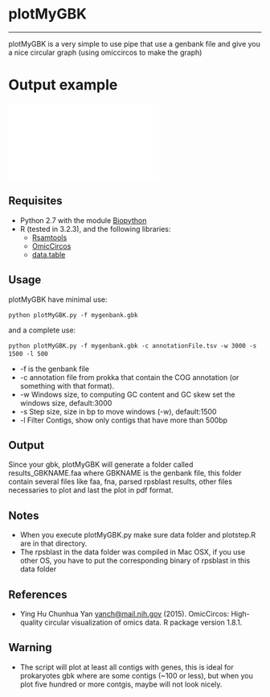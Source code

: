 # plotMyGBK
-----------

plotMyGBK is a very simple to use pipe that use a genbank file and give you a nice circular graph (using omiccircos to make the graph)

# Output example

![outputexample](example/putida.pdf)

## Requisites

* Python 2.7 with the module [Biopython](http://biopython.org/wiki/Download)
* R (tested in 3.2.3), and the following libraries: 
	* [Rsamtools](https://bioconductor.org/packages/release/bioc/html/Rsamtools.html) 
	* [OmicCircos](http://bioconductor.org/packages/release/bioc/html/OmicCircos.html)
	* [data.table](https://cran.r-project.org/web/packages/data.table/index.html)

## Usage

plotMyGBK have minimal use:

	python plotMyGBK.py -f mygenbank.gbk

and a complete use:
	
	python plotMyGBK.py -f mygenbank.gbk -c annotationFile.tsv -w 3000 -s 1500 -l 500

* -f is the genbank file
* -c annotation file from prokka that contain the COG annotation (or something with that format).
* -w Windows size, to computing GC content and GC skew set the windows size, default:3000
* -s Step size, size in bp to move windows (-w), default:1500
* -l Filter Contigs, show only contigs that have more than 500bp


## Output

Since your gbk, plotMyGBK will generate a folder called results\_GBKNAME.faa where GBKNAME is the genbank file, this folder contain several files like faa, fna, parsed rpsblast results, other files necessaries to plot and last the plot in pdf format.

## Notes
* When you execute plotMyGBK.py make sure data folder and plotstep.R are in that directory.
* The rpsblast in the data folder was compiled in Mac OSX, if you use other OS, you have to put the corresponding binary of rpsblast in this data folder

## References
* Ying Hu Chunhua Yan <yanch@mail.nih.gov> (2015). OmicCircos: High-quality circular visualization of omics data. R package version
  1.8.1.

## Warning
* The script will plot at least all contigs with genes, this is ideal for prokaryotes gbk where are some contigs (~100 or less), but when you plot five hundred or more contgis, maybe will not look nicely.
